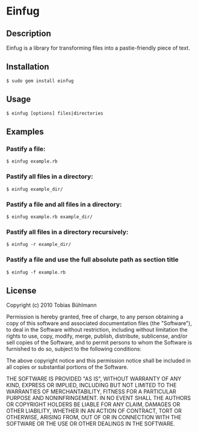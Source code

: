 # Einfug

## Description
Einfug is a library for transforming files into a pastie-friendly piece of text.

## Installation
    $ sudo gem install einfug

## Usage
    $ einfug [options] files|directories

## Examples
### Pastify a file:

    $ einfug example.rb

### Pastify all files in a directory:

    $ einfug example_dir/

### Pastify a file and all files in a directory:

    $ einfug example.rb example_dir/

### Pastify all files in a directory recursively:

    $ einfug -r example_dir/

### Pastify a file and use the full absolute path as section title

    $ einfug -f example.rb

## License
Copyright (c) 2010 Tobias Bühlmann

Permission is hereby granted, free of charge, to any person obtaining a copy of this software and associated documentation files (the "Software"), to deal in the Software without restriction, including without limitation the rights to use, copy, modify, merge, publish, distribute, sublicense, and/or sell copies of the Software, and to permit persons to whom the Software is furnished to do so, subject to the following conditions:

The above copyright notice and this permission notice shall be included in all copies or substantial portions of the Software.

THE SOFTWARE IS PROVIDED "AS IS", WITHOUT WARRANTY OF ANY KIND, EXPRESS OR IMPLIED, INCLUDING BUT NOT LIMITED TO THE WARRANTIES OF MERCHANTABILITY, FITNESS FOR A PARTICULAR PURPOSE AND NONINFRINGEMENT. IN NO EVENT SHALL THE AUTHORS OR COPYRIGHT HOLDERS BE LIABLE FOR ANY CLAIM, DAMAGES OR OTHER LIABILITY, WHETHER IN AN ACTION OF CONTRACT, TORT OR OTHERWISE, ARISING FROM, OUT OF OR IN CONNECTION WITH THE SOFTWARE OR THE USE OR OTHER DEALINGS IN THE SOFTWARE.

